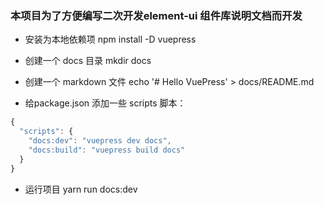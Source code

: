 
### 本项目为了方便编写二次开发element-ui 组件库说明文档而开发

- 安装为本地依赖项
npm install -D vuepress
 
- 创建一个 docs 目录
mkdir docs
 
- 创建一个 markdown 文件
echo '# Hello VuePress' > docs/README.md
 
- 给package.json 添加一些 scripts 脚本：
```js
{
  "scripts": {
    "docs:dev": "vuepress dev docs",
    "docs:build": "vuepress build docs"
  }
}
```
- 运行项目
yarn run docs:dev 
